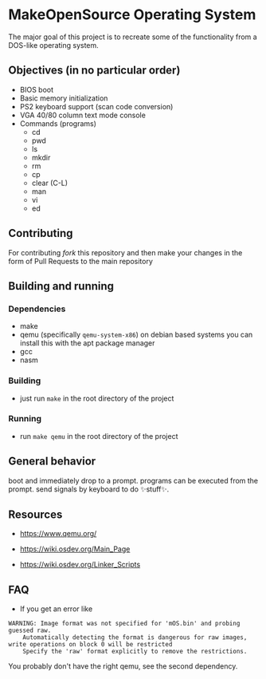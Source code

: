 # MakeOpenSource Operating System
The major goal of this project is to recreate some of the functionality from a DOS-like operating system.

## Objectives (in no particular order)
* BIOS boot
* Basic memory initialization
* PS2 keyboard support (scan code conversion)
* VGA 40/80 column text mode console
* Commands (programs)
    * cd
    * pwd
    * ls
    * mkdir
    * rm
    * cp
    * clear (C-L)
    * man
    * vi
    * ed

## Contributing
For contributing _fork_ this repository and then make your changes in the form of Pull Requests to the main repository

## Building and running
### Dependencies
 * make
 * qemu (specifically `qemu-system-x86`) on debian based systems you can install this with the apt package manager
 * gcc
 * nasm

### Building
 * just run `make` in the root directory of the project

### Running
 * run `make qemu` in the root directory of the project

## General behavior
boot and immediately drop to a prompt.
programs can be executed from the prompt.
send signals by keyboard to do ✨stuff✨.


## Resources
* https://www.qemu.org/
* https://wiki.osdev.org/Main_Page

* https://wiki.osdev.org/Linker_Scripts


## FAQ
* If you get an error like 
```
WARNING: Image format was not specified for 'mOS.bin' and probing guessed raw.
	Automatically detecting the format is dangerous for raw images, write operations on block 0 will be restricted
	Specify the 'raw' format explicitly to remove the restrictions.

```
You probably don't have the right qemu, see the second dependency.
